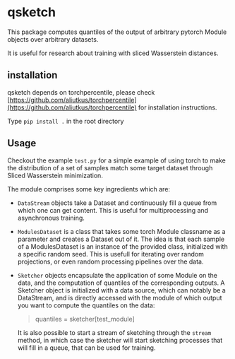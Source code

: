 # qsketch

This package computes quantiles of the output of arbitrary pytorch Module objects over arbitrary datasets.

It is useful for research about training with sliced Wasserstein distances.

## installation
qsketch depends on torchpercentile, please check [https://github.com/aliutkus/torchpercentile](https://github.com/aliutkus/torchpercentile) for installation instructions.

Type `pip install .` in the root directory

## Usage

Checkout the example `test.py` for a simple example of using torch to make the distribution of a set of samples match some target dataset through Sliced Wasserstein minimization.

The module comprises some key ingredients which are:
* `DataStream` objects take a Dataset and continuously fill a queue from which one can get content. This is useful for multiprocessing and asynchronous training.
* `ModulesDataset` is a class that takes some torch Module classname as a parameter and creates a Dataset out of it. The idea is that each sample of a ModulesDataset is an instance of the provided class, initialized with a specific random seed. This is usefull for iterating over random projections, or even random processing pipelines over the data.
* `Sketcher` objects encapsulate the application of some Module on the data, and the computation of quantiles of the corresponding outputs. A Sketcher object is initialized with a data source, which can notably be a DataStream, and is directly accessed with the module of which output you want to compute the quantiles on the data:

  > quantiles = sketcher[test_module]

  It is also possible to start a stream of sketching through the `stream` method, in which case the sketcher will start sketching processes that will fill in a queue, that can be used for training.  
